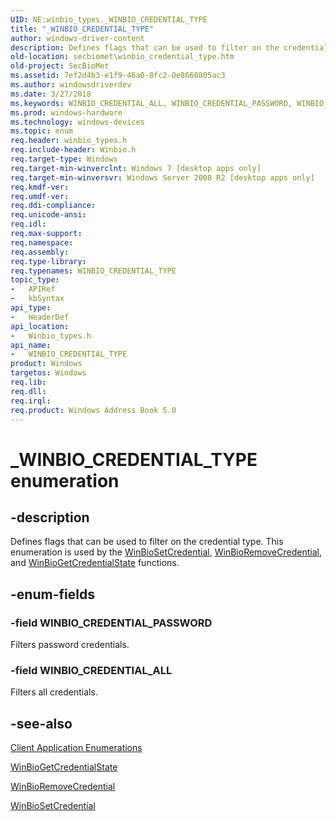 ```yaml
---
UID: NE:winbio_types._WINBIO_CREDENTIAL_TYPE
title: "_WINBIO_CREDENTIAL_TYPE"
author: windows-driver-content
description: Defines flags that can be used to filter on the credential type.
old-location: secbiomet\winbio_credential_type.htm
old-project: SecBioMet
ms.assetid: 7ef2d4b3-e1f9-46a0-8fc2-0e8660805ac3
ms.author: windowsdriverdev
ms.date: 3/27/2018
ms.keywords: WINBIO_CREDENTIAL_ALL, WINBIO_CREDENTIAL_PASSWORD, WINBIO_CREDENTIAL_TYPE, WINBIO_CREDENTIAL_TYPE enumeration [Windows Biometric Framework API], _WINBIO_CREDENTIAL_TYPE, secbiomet.winbio_credential_type, winbio_types/WINBIO_CREDENTIAL_ALL, winbio_types/WINBIO_CREDENTIAL_PASSWORD, winbio_types/WINBIO_CREDENTIAL_TYPE
ms.prod: windows-hardware
ms.technology: windows-devices
ms.topic: enum
req.header: winbio_types.h
req.include-header: Winbio.h
req.target-type: Windows
req.target-min-winverclnt: Windows 7 [desktop apps only]
req.target-min-winversvr: Windows Server 2008 R2 [desktop apps only]
req.kmdf-ver: 
req.umdf-ver: 
req.ddi-compliance: 
req.unicode-ansi: 
req.idl: 
req.max-support: 
req.namespace: 
req.assembly: 
req.type-library: 
req.typenames: WINBIO_CREDENTIAL_TYPE
topic_type:
-	APIRef
-	kbSyntax
api_type:
-	HeaderDef
api_location:
-	Winbio_types.h
api_name:
-	WINBIO_CREDENTIAL_TYPE
product: Windows
targetos: Windows
req.lib: 
req.dll: 
req.irql: 
req.product: Windows Address Book 5.0
---
```


# _WINBIO_CREDENTIAL_TYPE enumeration


## -description


Defines flags that can be used to filter on the credential type. This enumeration is used by the <a href="https://msdn.microsoft.com/c35dd874-c545-418a-b08c-82f9e13e93fb">WinBioSetCredential</a>, <a href="https://msdn.microsoft.com/56a5d510-f2cb-457b-884a-ad08ea21ce01">WinBioRemoveCredential</a>, and <a href="https://msdn.microsoft.com/738b7efb-c796-4f64-95e3-feaaa50ac673">WinBioGetCredentialState</a> functions.


## -enum-fields




### -field WINBIO_CREDENTIAL_PASSWORD

Filters password  credentials.


### -field WINBIO_CREDENTIAL_ALL

Filters all credentials.


## -see-also




<a href="https://msdn.microsoft.com/fd33bc63-cc99-40de-a43b-b0bc7d4c9454">Client Application Enumerations</a>



<a href="https://msdn.microsoft.com/738b7efb-c796-4f64-95e3-feaaa50ac673">WinBioGetCredentialState</a>



<a href="https://msdn.microsoft.com/56a5d510-f2cb-457b-884a-ad08ea21ce01">WinBioRemoveCredential</a>



<a href="https://msdn.microsoft.com/c35dd874-c545-418a-b08c-82f9e13e93fb">WinBioSetCredential</a>
 

 

